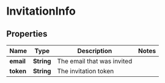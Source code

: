 

# InvitationInfo


## Properties

| Name | Type | Description | Notes |
|------------ | ------------- | ------------- | -------------|
|**email** | **String** | The email that was invited |  |
|**token** | **String** | The invitation token |  |



